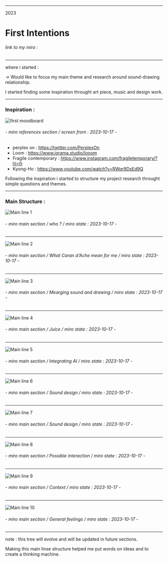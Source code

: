 ___
2023
# First Intentions
###### link to my miro : 
___
where i started :

-> Would like to focus my main theme and research around sound-drawing relationship.

I started finding some inspiration throught art piece, music and design work.

___

### Inspiration :

![first moodboard](images/miro-01.jpg)
###### - miro references section / screen from : 2023-10-17 -
- perplex on : https://twitter.com/PerplexOn
- Loom : https://www.iorama.studio/looom
- Fragile contemporary : https://www.instagram.com/fragiletemporary/?hl=fr
- Kyong-Ho : https://www.youtube.com/watch?v=RWqr9DsEd9Q 

Following the inspiration i started to structure my project research throught simple questions and themes.

___

### Main Structure :

![Main line 1](images/miro-02-main-line-01.png)
 ###### - miro main section / who ? / miro state : 2023-10-17 - 

___

![Main line 2](images/miro-02-main-line-02.png)
###### - miro main section / What Caran d'Ache mean for me / miro state : 2023-10-17 - 
___
![Main line 3](images/miro-02-main-line-03.png)
###### - miro main section / Mearging sound and drawing / miro state : 2023-10-17 - 
___
![Main line 4](images/miro-02-main-line-04.png)
###### - miro main section / Juice / miro state : 2023-10-17 -
___
![Main line 5](images/miro-02-main-line-05.png)
###### - miro main section / Integrating AI / miro state : 2023-10-17 -
___
![Main line 6](images/miro-02-main-line-06.png)
###### - miro main section / Sound design / miro state : 2023-10-17 -
___
![Main line 7](images/miro-02-main-line-07.png)
###### - miro main section / Sound design / miro state : 2023-10-17 -
___
![Main line 8](images/miro-02-main-line-08.png)
###### - miro main section / Possible interaction / miro state : 2023-10-17 -
___
![Main line 9](images/miro-02-main-line-09.png)
###### - miro main section / Context / miro state : 2023-10-17 -
___
![Main line 10](images/miro-02-main-line-10.png)
###### - miro main section / General feelings / miro state : 2023-10-17 -
___

note : this tree will evolve and will be updated in future sections.

Making this main linse structure helped me put words on ideas and to create a thinking machine.

